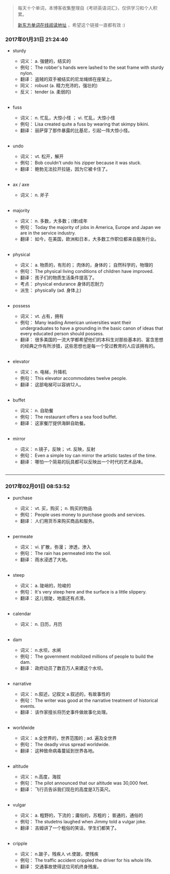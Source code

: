 > 每天十个单词，本博客收集整理自《考研英语词汇》，仅供学习和个人积累。
>
> [新东方单词在线阅读地址](http://download.dogwood.com.cn/online/kychlx/iPhone.html) ，希望这个链接一直都有效 :)

### 2017年01月31日 21:24:40

- sturdy
  * 词义：  a. 强健的，结实的
  * 例句：  The robber's hands were lashed to the seat frame with sturdy nylon.
  * 翻译：  盗贼的双手被结实的尼龙绳绑在座架上。
  * 同义：  robust (a. 精力充沛的，强壮的)
  * 反义：  tender (a. 柔弱的)
  <br>

- fuss
  * 词义：  n. 忙乱，大惊小怪 ； vi. 忙乱，大惊小怪
  * 例句：  Lisa created quite a fuss by wearing that skimpy bikini.
  * 翻译：  丽萨穿了那件暴露的比基尼，引起一阵大惊小怪。
  <br>

- undo
  * 词义：  vt. 松开，解开
  * 例句：  Bob couldn't undo his zipper because it was stuck.
  * 翻译：  鲍勃无法拉开拉链，因为它被卡住了。
  <br>

- ax / axe
  * 词义：  n. 斧子
  <br>

- majority
  * 词义：  n. 多数，大多数；(律)成年
  * 例句：  Today the majority of jobs in America, Europe and Japan we are in the service industry.
  * 翻译：  如今，在美国，欧洲和日本，大多数工作职位都来自服务行业。
  <br>

- physical
  * 词义：  a. 物质的，有形的； 肉体的，身体的； 自然科学的，物理的
  * 例句：  The physical living conditions of children have improved.
  * 翻译：  孩子们的物质生活条件提高了。
  * 考点：  physical endurance 身体的忍耐力
  * 派生：  physically (ad. 身体上)
  <br>

- possess
  * 词义：  vt. 占有，拥有
  * 例句：  Many leading American universities want their undergraduates to have a grounding in the basic canon of ideas that
            every educated person should possess.
  * 翻译：  很多美国的一流大学都希望他们的本科生对那些基本的、富含思想的经典之作有所涉猎，这些思想也是每一个受过教育的人应该拥有的。
  <br>

- elevator
  * 词义：  n. 电梯，升降机
  * 例句：  This elevator accommodates twelve people.
  * 翻译：  这部电梯可以容纳12人。
  <br>

- buffet
  * 词义：  n. 自助餐
  * 例句：  The restaurant offers a sea food buffet.
  * 翻译：  这家餐厅提供海鲜自助餐。
  <br>

- mirror
  * 词义：  n.镜子，反映； vt. 反映，反射
  * 例句：  Even a simple toy can mirror the artistic tastes of the time.
  * 翻译：  哪怕一个简易的玩具都可以反映出一个时代的艺术品味。
  <br>

---
### 2017年02月01日 08:53:52

- purchase
  * 词义：  vt. 买，购买； n. 购买的物品
  * 例句：  People uses money to purchase goods and services.
  * 翻译：  人们用货币来购买商品和服务。
  <br>

- permeate
  * 词义：  vi. 扩散，弥漫； 渗透，渗入
  * 例句：  The rain has permeated into the soil.
  * 翻译：  雨水浸透了大地。
  <br>

- steep
  * 词义：  a. 陡峭的，险峻的
  * 例句：  It's very steep here and the surface is a little slippery.
  * 翻译：  这儿很陡，地面还有点滑。
  <br>

- calendar
  * 词义：  n. 日历，月历
  <br>

- dam
  * 词义：  n.水坝，水闸
  * 例句：  The government mobilized millions of people to build the dam.
  * 翻译：  政府动员了数百万人来建这个水坝。
  <br>

- narrative
  * 词义：  n.叙述，记叙文 a.叙述的，有故事性的
  * 例句：  The writer was good at the narrative treatment of historical events.
  * 翻译：  该作家擅长将历史事件做故事化处理。
  <br>

- worldwide
  * 词义：  a.全世界的，世界范围的 ; ad. 遍及全世界
  * 例句：  The deadly virus spread worldwide.
  * 翻译：  这种致命病毒蔓延到世界各地。
  <br>

- altitude
  * 词义：  n.高度，海拔
  * 例句：  The pilot announced that our altitude was 30,000 feet.
  * 翻译：  飞行员告诉我们现在的高度是3万英尺。
  <br>

- vulgar
  * 词义：  a. 粗野的，下流的；庸俗的，苏粗的； 普通的，通俗的
  * 例句：  The studetns laughed when Jimmy told a vulgar joke.
  * 翻译：  吉姆讲了一个粗俗的笑话，学生们都笑了。
  <br>

- cripple
  * 词义：  n.跛子，残疾人 vt.使跛，使残疾
  * 例句：  The traffic accident crippled the driver for his whole life.
  * 翻译：  交通事故使得这位司机终身残废。
  <br>